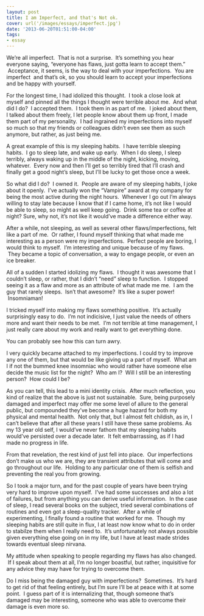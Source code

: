 ```yaml
---
layout: post
title: I am Imperfect, and that's Not ok.
cover: url('/images/essays/imperfect.jpg')
date: '2013-06-20T01:51:00-04:00'
tags:
- essay
---
```

We’re all imperfect.  That is not a surprise.  It’s something you hear everyone saying, “everyone has flaws, just gotta learn to accept them.”  Acceptance, it seems, is the way to deal with your imperfections.  You are imperfect  and that’s ok, so you should learn to accept your imperfections and be happy with yourself.

For the longest time, I had idolized this thought.  I took a close look at myself and pinned all the things I thought were terrible about me.  And what did I do?  I accepted them.  I took them in as part of me.  I joked about them, I talked about them freely, I let people know about them up front, I made them part of my personality.  I had ingrained my imperfections into myself so much so that my friends or colleagues didn’t even see them as such anymore, but rather, as just being me.

A great example of this is my sleeping habits.  I have terrible sleeping habits.  I go to sleep late, and wake up early.  When I do sleep, I sleep terribly, always waking up in the middle of the night, kicking, moving, whatever.  Every now and then I’ll get so terribly tired that I’ll crash and finally get a good night’s sleep, but I’ll be lucky to get those once a week.

So what did I do?  I owned it.  People are aware of my sleeping habits, I joke about it openly.  I’ve actually won the “Vampire” award at my company for being the most active during the night hours.  Whenever I go out I’m always willing to stay late because I know that if I came home, it’s not like I would be able to sleep, so might as well keep going.  Drink some tea or coffee at night? Sure, why not, it’s not like it would’ve made a difference either way.

After a while, not sleeping, as well as several other flaws/imperfections, felt like a part of me.  Or rather, I found myself thinking that what made me interesting as a person were my imperfections.  Perfect people are boring, I would think to myself.  I’m interesting and unique because of my flaws.  They became a topic of conversation, a way to engage people, or even an ice breaker.

All of a sudden I started idolizing my flaws.  I thought it was awesome that I couldn’t sleep, or rather, that I didn’t “need” sleep to function.  I stopped seeing it as a flaw and more as an attribute of what made me me.  I am the guy that rarely sleeps.  Isn’t that awesome?  It’s like a super power!  Insomniaman!

I tricked myself into making my flaws something positive.  It’s actually surprisingly easy to do.  I’m not indicisive, I just value the needs of others more and want their needs to be met.  I’m not terrible at time management, I just really care about my work and really want to get everything done.  

You can probably see how this can turn awry.

I very quickly became attached to my imperfections. I could try to improve any one of them, but that would be like giving up a part of myself.  What am I if not the bummed knee insomniac who would rather have someone else decide the music list for the night?  Who am I?  Will I still be an interesting person?  How could I be?

As you can tell, this lead to a mini identity crisis.  After much reflection, you kind of realize that the above is just not sustainable.  Sure, being purposely damaged and imperfect may offer me some level of allure to the general public, but compounded they’ve become a huge hazard for both my physical and mental health.  Not only that, but I almost felt childish, as in, I can’t believe that after all these years I still have these same problems. As my 13 year old self, I would’ve never fathom that my sleeping habits would’ve persisted over a decade later.  It felt embarrassing, as if I had made no progress in life.

From that revelation, the rest kind of just fell into place.  Our imperfections don’t make us who we are, they are transient attributes that will come and go throughout our life.  Holding to any particular one of them is selfish and preventing the real you from growing.

So I took a major turn, and for the past couple of years have been trying very hard to improve upon myself.  I’ve had some successes and also a lot of failures, but from anything you can derive useful information.  In the case of sleep, I read several books on the subject, tried several combinations of routines and even got a sleep-quality tracker.  After a while of experimenting, I finally found a routine that worked for me.  Though my sleeping habits are still quite in flux, I at least now know what to do in order to stabilze them when I really need to.  It’s unfortunately not always possible given everything else going on in my life, but I have at least made strides towards eventual sleep nirvana.

My attitude when speaking to people regarding my flaws has also changed.  If I speak about them at all, I’m no longer boastful, but rather, inquisitive for any advice they may have for trying to overcome them.

Do I miss being the damaged guy with imperfections?  Sometimes.  It’s hard to get rid of that feeling entirely, but I’m sure I’ll be at peace with it at some point.  I guess part of it is internalizing that, though someone that’s damaged may be interesting, someone who was able to overcome their damage is even more so.
